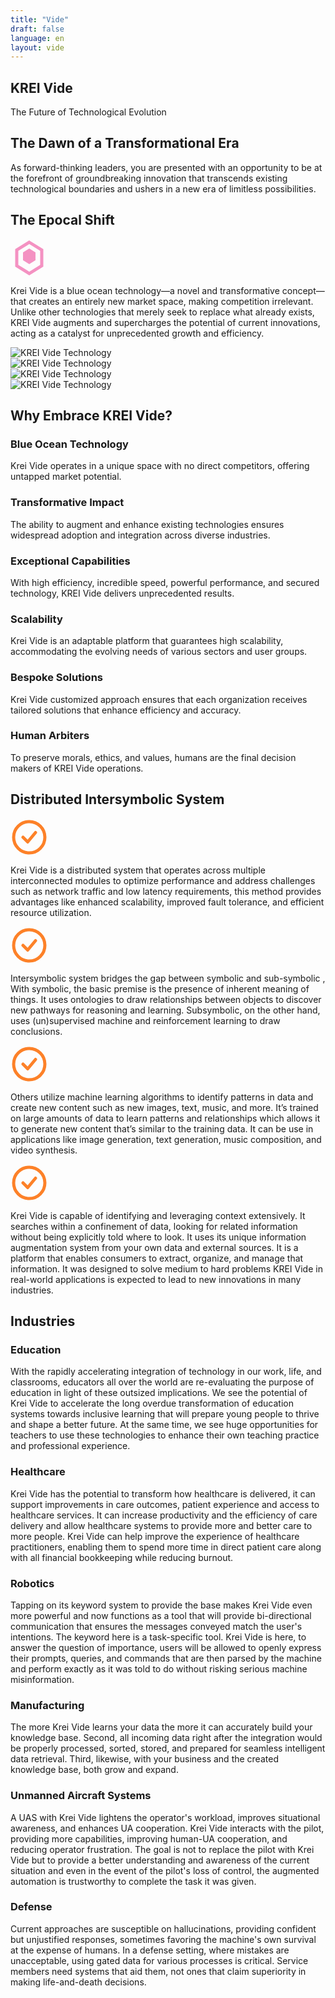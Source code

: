 ```yaml
---
title: "Vide"
draft: false
language: en
layout: vide
---
```


<div class="vide-wrapper">
  <!-- Hero Section -->
  <section class="hero-section">
    <h1 class="hero-title">KREI Vide</h1>
    <p class="hero-subtitle">The Future of Technological Evolution</p>
  </section>
 <!-- New Vision Section -->
<section class="vision-section">
  <div class="vision-container">
    <h2 class="vision-heading">The Dawn of a Transformational Era</h2>
    <div class="vision-card">
      <p class="vision-text">As forward-thinking leaders, you are presented with an opportunity to be at the forefront of groundbreaking innovation that transcends existing technological boundaries and ushers in a new era of limitless possibilities.</p>
    </div>
  </div>
</section>
<!-- Epocal Shift Section -->
<section class="epocal-section">
  <div class="epocal-container">
    <h2 class="epocal-heading">The Epocal Shift</h2>
    <div class="epocal-content">
      <div class="epocal-icon">
        <svg width="60" height="60" viewBox="0 0 24 24" fill="none" xmlns="http://www.w3.org/2000/svg">
          <path d="M12 2L20 7V17L12 22L4 17V7L12 2Z" stroke="#F492C2" stroke-width="2"/>
          <path d="M12 6L16 8.5V13.5L12 16L8 13.5V8.5L12 6Z" fill="#F492C2"/>
        </svg>
      </div>
      <p class="epocal-text"><span class="krei-vide">Krei Vide</span> is a blue ocean technology—a novel and transformative concept—that creates an entirely new market space, making competition irrelevant. Unlike other technologies that merely seek to replace what already exists, KREI Vide augments and supercharges the potential of current innovations, acting as a catalyst for unprecedented growth and efficiency.</p>
    </div>
  </div>
</section>
<!-- Image Gallery Section -->
<div class="gallery-grid">
  <div class="gallery-item">
    <img src="/images/global/1.png" alt="KREI Vide Technology" class="gallery-image">
  </div>
  <div class="gallery-item">
    <img src="/images/global/2.png" alt="KREI Vide Technology" class="gallery-image">
  </div>
  <div class="gallery-item">
    <img src="/images/global/3.png" alt="KREI Vide Technology" class="gallery-image">
  </div>
  <div class="gallery-item">
    <img src="/images/global/4.png" alt="KREI Vide Technology" class="gallery-image">
  </div>
</div>
  <!-- Feature Section -->
  <section class="feature-section">
    <h2 class="section-heading">Why Embrace KREI Vide?</h2>
    <div class="feature-grid">
      <div class="feature-card">
        <h3>Blue Ocean Technology</h3>
        <p class="section-text">Krei Vide operates in a unique space with no direct competitors, offering untapped market potential.</p>
      </div>
      <div class="feature-card">
        <h3>Transformative Impact</h3>
        <p class="section-text">The ability to augment and enhance existing technologies ensures widespread adoption and integration across diverse industries.</p>
      </div>
      <div class="feature-card">
        <h3>Exceptional Capabilities</h3>
        <p class="section-text">With high efficiency, incredible speed, powerful performance, and secured technology, KREI Vide delivers unprecedented results.</p>
      </div>
      <div class="feature-card">
        <h3>Scalability</h3>
        <p class="section-text">Krei Vide is an adaptable platform that guarantees high scalability, accommodating the evolving needs of various sectors and user groups.</p>
      </div>
      <div class="feature-card">
        <h3>Bespoke Solutions</h3>
        <p class="section-text">Krei Vide customized approach ensures that each organization receives tailored solutions that enhance efficiency and accuracy.</p>
      </div>
      <div class="feature-card">
        <h3>Human Arbiters</h3>
        <p class="section-text">To preserve morals, ethics, and values, humans are the final decision makers of KREI Vide operations.</p>
      </div>
    </div>
  </section>
</section>
<!-- Key Differentiators Section -->
<section class="differentiators-section">
  <div class="differentiators-container">
    <h2 class="differentiators-heading">Distributed Intersymbolic System</h2>
    <div class="differentiators-content">
      <div class="differentiators-icon">
        <svg width="60" height="60" viewBox="0 0 24 24" fill="none" xmlns="http://www.w3.org/2000/svg">
          <circle cx="12" cy="12" r="10" stroke="#FD8128" stroke-width="2"/>
          <path d="M8 12L11 15L16 9" stroke="#FD8128" stroke-width="2" stroke-linecap="round" stroke-linejoin="round"/>
        </svg>
      </div>
      <p class="differentiators-text"><span class="krei-vide">Krei Vide</span> is a distributed system that operates across multiple interconnected modules to optimize performance and address challenges such as network traffic and low latency requirements, this method provides advantages like enhanced scalability, improved fault tolerance, and efficient resource utilization.​</p>
    </div>
    <div class="differentiators-content">
      <div class="differentiators-icon">
        <svg width="60" height="60" viewBox="0 0 24 24" fill="none" xmlns="http://www.w3.org/2000/svg">
          <circle cx="12" cy="12" r="10" stroke="#FD8128" stroke-width="2"/>
          <path d="M8 12L11 15L16 9" stroke="#FD8128" stroke-width="2" stroke-linecap="round" stroke-linejoin="round"/>
        </svg>
      </div>
      <p class="differentiators-text">Intersymbolic system bridges the gap between <span class="krei-vide">symbolic</span> and <span class="krei-vide">sub-symbolic</span> , With symbolic, the basic premise is the presence of inherent meaning of things. It uses ontologies to draw relationships between objects to discover new pathways for reasoning and learning. Subsymbolic, on the other hand, uses (un)supervised machine and reinforcement learning to draw conclusions.​</p>
    </div>
    <div class="differentiators-content">
      <div class="differentiators-icon">
        <svg width="60" height="60" viewBox="0 0 24 24" fill="none" xmlns="http://www.w3.org/2000/svg">
          <circle cx="12" cy="12" r="10" stroke="#FD8128" stroke-width="2"/>
          <path d="M8 12L11 15L16 9" stroke="#FD8128" stroke-width="2" stroke-linecap="round" stroke-linejoin="round"/>
        </svg>
      </div>
      <p class="differentiators-text">Others utilize machine learning algorithms to identify patterns in data and create new content such as new images, text, music, and more. It’s trained on large amounts of data to learn patterns and relationships which allows it to generate new content that’s similar to the training data. It can be use in applications like image generation, text generation, music composition, and video synthesis.​</p>
    </div>
    <div class="differentiators-content">
      <div class="differentiators-icon">
        <svg width="60" height="60" viewBox="0 0 24 24" fill="none" xmlns="http://www.w3.org/2000/svg">
          <circle cx="12" cy="12" r="10" stroke="#FD8128" stroke-width="2"/>
          <path d="M8 12L11 15L16 9" stroke="#FD8128" stroke-width="2" stroke-linecap="round" stroke-linejoin="round"/>
        </svg>
      </div>
      <p class="differentiators-text"><span class="krei-vide">Krei Vide</span> is capable of identifying and leveraging context extensively. It searches within a confinement of data, looking for related information without being explicitly told where to look. It uses its unique information augmentation system from your own data and external sources. It is a platform that enables consumers to extract, organize, and manage that information. It was designed to solve medium to hard problems KREI Vide in real-world applications is expected to lead to new innovations in many industries.​</p>
    </div>
  </div>
</section>
<div class="industries-content">
    <h2 class="industries-heading">Industries</h2>
    <!-- Education -->
    <div class="industry-row">
      <h3 class="industry-title">Education</h3>
      <p class="industry-text">With the rapidly accelerating integration of technology in our work, life, and classrooms, educators all over the world are re-evaluating the purpose of education in light of these outsized implications. We see the potential of <span class="krei-vide">Krei Vide</span> to accelerate the long overdue transformation of education systems towards inclusive learning that will prepare young people to thrive and shape a better future. At the same time, we see huge opportunities for teachers to use these technologies to enhance their own teaching practice and professional experience.
      </p>
    </div>
    <!-- Healthcare -->
    <div class="industry-row">
      <h3 class="industry-title">Healthcare</h3>
      <p class="industry-text"><span class="krei-vide">Krei Vide</span> has the potential to transform how healthcare is delivered, it can support improvements in care outcomes, patient experience and access to healthcare services. It can increase productivity and the efficiency of care delivery and allow healthcare systems to provide more and better care to more people. Krei Vide can help improve the experience of healthcare practitioners, enabling them to spend more time in direct patient care along with all financial bookkeeping while reducing burnout.
      </p>
    </div>  
    <!-- Robotics -->
    <div class="industry-row">
      <h3 class="industry-title">Robotics</h3>
      <p class="industry-text">Tapping on its keyword system to provide the base makes <span class="krei-vide">Krei Vide</span> even more powerful and now functions as a tool that will provide bi-directional communication that ensures the messages conveyed match the user's intentions. The keyword here is a task-specific tool. Krei Vide is here, to answer the question of importance, users will be allowed to openly express their prompts, queries, and commands that are then parsed by the machine and perform exactly as it was told to do without risking serious machine misinformation.
      </p>
    </div>   
    <!-- Manufacturing -->
    <div class="industry-row">
      <h3 class="industry-title">Manufacturing</h3>
      <p class="industry-text">The more <span class="krei-vide">Krei Vide</span> learns your data the more it can accurately build your knowledge base. Second, all incoming data right after the integration would be properly processed, sorted, stored, and prepared for seamless intelligent data retrieval. Third, likewise, with your business and the created knowledge base, both grow and expand.
      </p>
    </div>   
    <!-- Unmanned Aircraft Systems -->
    <div class="industry-row">
      <h3 class="industry-title">Unmanned Aircraft Systems</h3>
      <p class="industry-text">
        A UAS with <span class="krei-vide">Krei Vide</span> lightens the operator's workload, improves situational awareness, and enhances UA cooperation. Krei Vide interacts with the pilot, providing more capabilities, improving human-UA cooperation, and reducing operator frustration. The goal is not to replace the pilot with Krei Vide but to provide a better understanding and awareness of the current situation and even in the event of the pilot's loss of control, the augmented automation is trustworthy to complete the task it was given.
      </p>
    </div>  
    <!-- Defense -->
    <div class="industry-row">
      <h3 class="industry-title">Defense</h3>
      <p class="industry-text"> Current approaches are susceptible on hallucinations, providing confident but unjustified responses, sometimes favoring the machine's own survival at the expense of humans. In a defense setting, where mistakes are unacceptable, using gated data for various processes is critical. Service members need systems that aid them, not ones that claim superiority in making life-and-death decisions.</p>
    </div>
  </div>
</section>
</div>